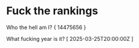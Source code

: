 # Fuck the rankings

Who the hell am I?
{ 14475656 }

What fucking year is it?
[ 2025-03-25T20:00:00Z ]
